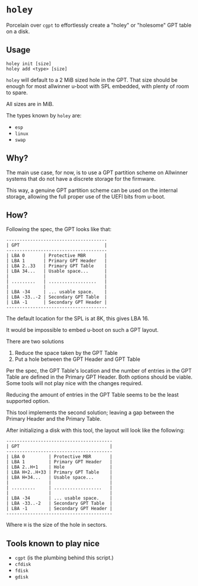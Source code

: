`holey`
=======

Porcelain over `cgpt` to effortlessly create a "holey" or "holesome" GPT table
on a disk.


Usage
-----

```
holey init [size]
holey add <type> [size]
```

`holey` will default to a 2 MiB sized hole in the GPT. That size should be
enough for most allwinner u-boot with SPL embedded, with plenty of room
to spare.

All sizes are in MiB.

The types known by `holey` are:

 * `esp`
 * `linux`
 * `swap`


Why?
----

The main use case, for now, is to use a GPT partition scheme on Allwinner
systems that do not have a discrete storage for the firmware.

This way, a genuine GPT partition scheme can be used on the internal storage,
allowing the full proper use of the UEFI bits from u-boot.


How?
----

Following the spec, the GPT looks like that:

```
--------------------------------------
| GPT                                |
--------------------------------------
| LBA 0       | Protective MBR       |
| LBA 1       | Primary GPT Header   |
| LBA 2..33   | Primary GPT Table    |
| LBA 34...   | Usable space...      |
|             |                      |
| .........   | ..................   |
|             |                      |
| LBA -34     | ... usable space.    |
| LBA -33..-2 | Secondary GPT Table  |
| LBA -1      | Secondary GPT Header |
--------------------------------------
```

The default location for the SPL is at 8K, this gives LBA 16.

It would be impossible to embed u-boot on such a GPT layout.

There are two solutions

 1. Reduce the space taken by the GPT Table
 2. Put a hole between the GPT Header and GPT Table

Per the spec, the GPT Table's location and the number of entries in the GPT
Table are defined in the Primary GPT Header. Both options should be viable.
Some tools will not play nice with the changes required.

Reducing the amount of entries in the GPT Table seems to be the least supported
option.

This tool implements the second solution; leaving a gap between the Primary
Header and the Primary Table.

After initializing a disk with this tool, the layout will look like the
following:

```
----------------------------------------
| GPT                                  |
----------------------------------------
| LBA 0         | Protective MBR       |
| LBA 1         | Primary GPT Header   |
| LBA 2..H+1    | Hole                 |
| LBA H+2..H+33 | Primary GPT Table    |
| LBA H+34...   | Usable space...      |
|               |                      |
| .........     | ..................   |
|               |                      |
| LBA -34       | ... usable space.    |
| LBA -33..-2   | Secondary GPT Table  |
| LBA -1        | Secondary GPT Header |
----------------------------------------
```

Where `H` is the size of the hole in sectors.


Tools known to play nice
------------------------

 * `cgpt` (is the plumbing behind this script.)
 * `cfdisk`
 * `fdisk`
 * `gdisk`
